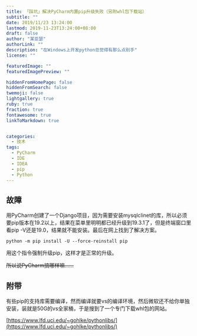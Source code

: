 ```yaml
---
title: 「踩坑」解决PyCharm内置pip升级失败（另附whl包下载站）
subtitle: ""
date: 2019/11/23 13:24:00
lastmod: 2019-11-23T13:24:00+08:00
draft: false
author: "某亚瑟"
authorLink: ""
description: "在Windows上开发python总觉得有那么点別手"
license: ""

featuredImage: ""
featuredImagePreview: ""

hiddenFromHomePage: false
hiddenFromSearch: false
twemoji: false
lightgallery: true
ruby: true
fraction: true
fontawesome: true
linkToMarkdown: true


categories: 
  - 技术
tags: 
  - PyCharm
  - IDE
  - IDEA
  - pip
  - Python
---
```


<!--more-->

## 故障

用PyCharm创建了一个Django项目，因为需要安装mysqlclinet的库，所以必须要pip版本在19.2以上，结果在菜单里明明都已经升级到19.3.1了，但是终端窗口里看pip -V还是19.0，结果就不能安装。最后在网上找到了解决方案。

```
python -m pip install -U --force-reinstall pip
```

用这个指令强制升级pip，这样才是正常的升级。

~~所以说PyCharm搞哪样嘛……~~

## 附带

有些pip的支持库需要编译，然而编译就要vs的编译环境，然后微软还不给你单独安装，装就是50G的vs全家桶，于是搜到了一个专门下载whl包的网站。

[https://www.lfd.uci.edu/~gohlke/pythonlibs/](https://www.lfd.uci.edu/~gohlke/pythonlibs/)